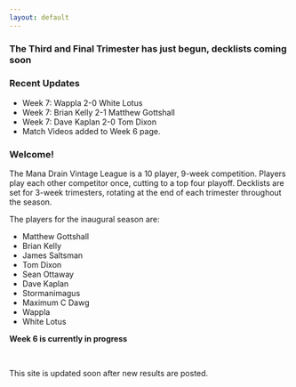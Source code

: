 ```yaml
---
layout: default
---
```


### The Third and Final Trimester has just begun, decklists coming soon

### Recent Updates
- Week 7: Wappla 2-0 White Lotus
- Week 7: Brian Kelly 2-1 Matthew Gottshall
- Week 7: Dave Kaplan 2-0 Tom Dixon
- Match Videos added to Week 6 page.



### Welcome!

The Mana Drain Vintage League is a 10 player, 9-week competition. Players play each other competitor once, cutting to a top four playoff. Decklists are set for 3-week trimesters, rotating at the end of each trimester throughout the season.

The players for the inaugural season are:

- Matthew Gottshall
- Brian Kelly
- James Saltsman
- Tom Dixon
- Sean Ottaway
- Dave Kaplan
- Stormanimagus
- Maximum C Dawg
- Wappla
- White Lotus

**Week 6 is currently in progress**

<br />

This site is updated soon after new results are posted.

<br />



